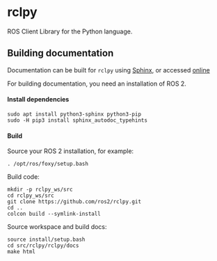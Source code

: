 # rclpy
ROS Client Library for the Python language.


## Building documentation

Documentation can be built for `rclpy` using [Sphinx](http://www.sphinx-doc.org/en/master/), or accessed [online](http://docs.ros2.org/latest/api/rclpy/index.html)

For building documentation, you need an installation of ROS 2.

#### Install dependencies

    sudo apt install python3-sphinx python3-pip
    sudo -H pip3 install sphinx_autodoc_typehints

#### Build

Source your ROS 2 installation, for example:

    . /opt/ros/foxy/setup.bash

Build code:

    mkdir -p rclpy_ws/src
    cd rclpy_ws/src
    git clone https://github.com/ros2/rclpy.git
    cd ..
    colcon build --symlink-install

Source workspace and build docs:

    source install/setup.bash
    cd src/rclpy/rclpy/docs
    make html
